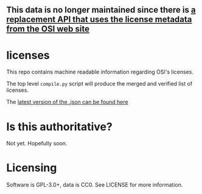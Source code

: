 ## This data is no longer maintained since there is [a replacement API that uses the license metadata from the OSI web site](https://opensource.org/blog/introducing-the-new-api-for-osi-approved-licenses) 

licenses
========

This repo contains machine readable information regarding OSI's licenses.

The top level `compile.py` script will produce the merged and verified
list of licenses.

The [latest version of the .json can be found here](https://api.opensource.org.s3.amazonaws.com/licenses/licenses.json)


Is this authoritative?
======================

Not yet. Hopefully soon.


Licensing
=========

Software is GPL-3.0+, data is CC0. See LICENSE for more information.
